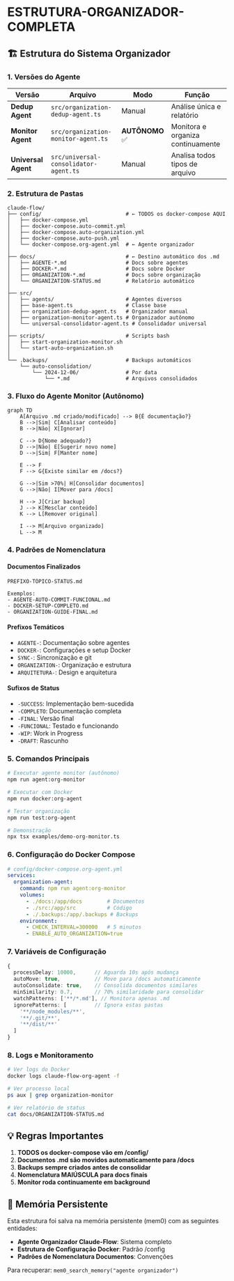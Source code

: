 # ESTRUTURA-ORGANIZADOR-COMPLETA

## 🏗️ Estrutura do Sistema Organizador

### 1. Versões do Agente

| Versão | Arquivo | Modo | Função |
|--------|---------|------|--------|
| **Dedup Agent** | `src/organization-dedup-agent.ts` | Manual | Análise única e relatório |
| **Monitor Agent** | `src/organization-monitor-agent.ts` | **AUTÔNOMO** ✅ | Monitora e organiza continuamente |
| **Universal Agent** | `src/universal-consolidator-agent.ts` | Manual | Analisa todos tipos de arquivo |

### 2. Estrutura de Pastas

```
claude-flow/
├── config/                           # ← TODOS os docker-compose AQUI
│   ├── docker-compose.yml
│   ├── docker-compose.auto-commit.yml
│   ├── docker-compose.auto-organization.yml
│   ├── docker-compose.auto-push.yml
│   └── docker-compose.org-agent.yml  # ← Agente organizador
│
├── docs/                             # ← Destino automático dos .md
│   ├── AGENTE-*.md                   # Docs sobre agentes
│   ├── DOCKER-*.md                   # Docs sobre Docker
│   ├── ORGANIZATION-*.md             # Docs sobre organização
│   └── ORGANIZATION-STATUS.md        # Relatório automático
│
├── src/
│   ├── agents/                       # Agentes diversos
│   ├── base-agent.ts                 # Classe base
│   ├── organization-dedup-agent.ts   # Organizador manual
│   ├── organization-monitor-agent.ts # Organizador autônomo
│   └── universal-consolidator-agent.ts # Consolidador universal
│
├── scripts/                          # Scripts bash
│   ├── start-organization-monitor.sh
│   └── start-auto-organization.sh
│
└── .backups/                         # Backups automáticos
    └── auto-consolidation/
        └── 2024-12-06/               # Por data
            └── *.md                  # Arquivos consolidados
```

### 3. Fluxo do Agente Monitor (Autônomo)

```mermaid
graph TD
    A[Arquivo .md criado/modificado] --> B{É documentação?}
    B -->|Sim| C[Analisar conteúdo]
    B -->|Não| X[Ignorar]
    
    C --> D{Nome adequado?}
    D -->|Não| E[Sugerir novo nome]
    D -->|Sim| F[Manter nome]
    
    E --> F
    F --> G{Existe similar em /docs?}
    
    G -->|Sim >70%| H[Consolidar documentos]
    G -->|Não| I[Mover para /docs]
    
    H --> J[Criar backup]
    J --> K[Mesclar conteúdo]
    K --> L[Remover original]
    
    I --> M[Arquivo organizado]
    L --> M
```

### 4. Padrões de Nomenclatura

#### Documentos Finalizados
```
PREFIXO-TÓPICO-STATUS.md

Exemplos:
- AGENTE-AUTO-COMMIT-FUNCIONAL.md
- DOCKER-SETUP-COMPLETO.md
- ORGANIZATION-GUIDE-FINAL.md
```

#### Prefixos Temáticos
- `AGENTE-`: Documentação sobre agentes
- `DOCKER-`: Configurações e setup Docker
- `SYNC-`: Sincronização e git
- `ORGANIZATION-`: Organização e estrutura
- `ARQUITETURA-`: Design e arquitetura

#### Sufixos de Status
- `-SUCCESS`: Implementação bem-sucedida
- `-COMPLETO`: Documentação completa
- `-FINAL`: Versão final
- `-FUNCIONAL`: Testado e funcionando
- `-WIP`: Work in Progress
- `-DRAFT`: Rascunho

### 5. Comandos Principais

```bash
# Executar agente monitor (autônomo)
npm run agent:org-monitor

# Executar com Docker
npm run docker:org-agent

# Testar organização
npm run test:org-agent

# Demonstração
npx tsx examples/demo-org-monitor.ts
```

### 6. Configuração do Docker Compose

```yaml
# config/docker-compose.org-agent.yml
services:
  organization-agent:
    command: npm run agent:org-monitor
    volumes:
      - ./docs:/app/docs        # Documentos
      - ./src:/app/src          # Código
      - ./.backups:/app/.backups # Backups
    environment:
      - CHECK_INTERVAL=300000   # 5 minutos
      - ENABLE_AUTO_ORGANIZATION=true
```

### 7. Variáveis de Configuração

```typescript
{
  processDelay: 10000,      // Aguarda 10s após mudança
  autoMove: true,           // Move para /docs automaticamente
  autoConsolidate: true,    // Consolida documentos similares
  minSimilarity: 0.7,       // 70% similaridade para consolidar
  watchPatterns: ['**/*.md'], // Monitora apenas .md
  ignorePatterns: [         // Ignora estas pastas
    '**/node_modules/**',
    '**/.git/**',
    '**/dist/**'
  ]
}
```

### 8. Logs e Monitoramento

```bash
# Ver logs do Docker
docker logs claude-flow-org-agent -f

# Ver processo local
ps aux | grep organization-monitor

# Ver relatório de status
cat docs/ORGANIZATION-STATUS.md
```

## 💡 Regras Importantes

1. **TODOS os docker-compose vão em /config/**
2. **Documentos .md são movidos automaticamente para /docs**
3. **Backups sempre criados antes de consolidar**
4. **Nomenclatura MAIÚSCULA para docs finais**
5. **Monitor roda continuamente em background**

## 🔄 Memória Persistente

Esta estrutura foi salva na memória persistente (mem0) com as seguintes entidades:
- **Agente Organizador Claude-Flow**: Sistema completo
- **Estrutura de Configuração Docker**: Padrão /config
- **Padrões de Nomenclatura Documentos**: Convenções

Para recuperar: `mem0_search_memory("agente organizador")`